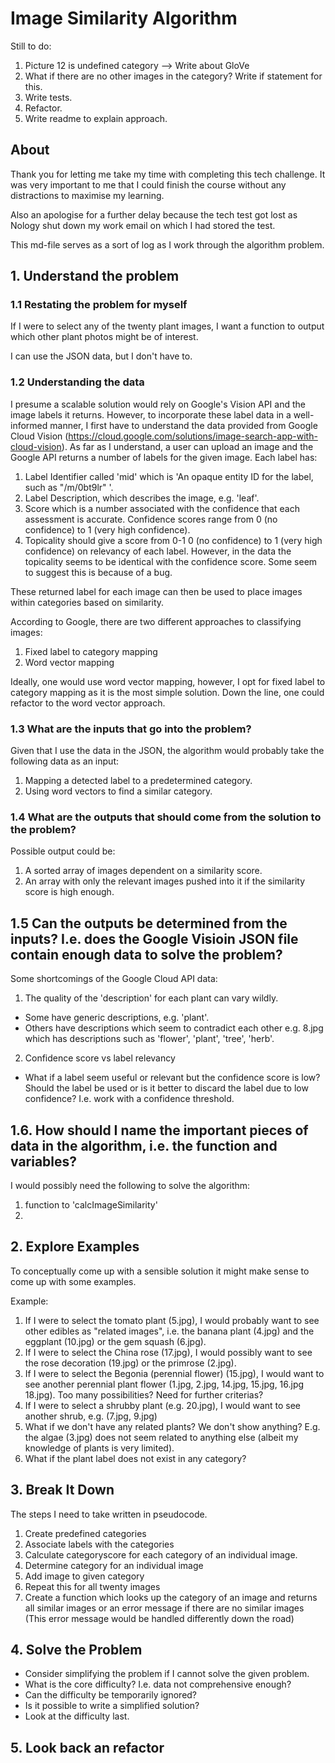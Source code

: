 # Image Similarity Algorithm

Still to do:

1. Picture 12 is undefined category --> Write about GloVe
2. What if there are no other images in the category? Write if statement for this.
3. Write tests.
4. Refactor.
5. Write readme to explain approach.

## About

Thank you for letting me take my time with completing this tech challenge. It was very important to me that I could finish the course without any distractions to maximise my learning.

Also an apologise for a further delay because the tech test got lost as Nology shut down my work email on which I had stored the test.

This md-file serves as a sort of log as I work through the algorithm problem.

## 1. Understand the problem

### 1.1 Restating the problem for myself

If I were to select any of the twenty plant images, I want a function to output which other plant photos might be of interest.

I can use the JSON data, but I don't have to.

### 1.2 Understanding the data

I presume a scalable solution would rely on Google's Vision API and the image labels it returns. However, to incorporate these label data in a well-informed manner, I first have to understand the data provided from Google Cloud Vision (https://cloud.google.com/solutions/image-search-app-with-cloud-vision).
As far as I understand, a user can upload an image and the Google API returns a number of labels for the given image. Each label has:

1. Label Identifier called 'mid' which is 'An opaque entity ID for the label, such as "/m/0bt9lr" '.
2. Label Description, which describes the image, e.g. 'leaf'.
3. Score which is a number associated with the confidence that each assessment is accurate. Confidence scores range from 0 (no confidence) to 1 (very high confidence).
4. Topicality should give a score from 0-1 0 (no confidence) to 1 (very high confidence) on relevancy of each label. However, in the data the topicality seems to be identical with the confidence score. Some seem to suggest this is because of a bug.

These returned label for each image can then be used to place images within categories based on similarity.

According to Google, there are two different approaches to classifying images:

1. Fixed label to category mapping
2. Word vector mapping

Ideally, one would use word vector mapping, however, I opt for fixed label to category mapping as it is the most simple solution. Down the line, one could refactor to the word vector approach.

### 1.3 What are the inputs that go into the problem?

Given that I use the data in the JSON, the algorithm would probably take the following data as an input:

1. Mapping a detected label to a predetermined category.
2. Using word vectors to find a similar category.

### 1.4 What are the outputs that should come from the solution to the problem?

Possible output could be:

1. A sorted array of images dependent on a similarity score.
2. An array with only the relevant images pushed into it if the similarity score is high enough.

## 1.5 Can the outputs be determined from the inputs? I.e. does the Google Visioin JSON file contain enough data to solve the problem?

Some shortcomings of the Google Cloud API data:

1. The quality of the 'description' for each plant can vary wildly.

- Some have generic descriptions, e.g. 'plant'.
- Others have descriptions which seem to contradict each other e.g. 8.jpg which has descriptions such as 'flower', 'plant', 'tree', 'herb'.

2. Confidence score vs label relevancy

- What if a label seem useful or relevant but the confidence score is low? Should the label be used or is it better to discard the label due to low confidence? I.e. work with a confidence threshold.

## 1.6. How should I name the important pieces of data in the algorithm, i.e. the function and variables?

I would possibly need the following to solve the algorithm:

1. function to 'calcImageSimilarity'
2.

## 2. Explore Examples

To conceptually come up with a sensible solution it might make sense to come up with some examples.

Example:

1. If I were to select the tomato plant (5.jpg), I would probably want to see other edibles as "related images", i.e. the banana plant (4.jpg) and the eggplant (10.jpg) or the gem squash (6.jpg).
2. If I were to select the China rose (17.jpg), I would possibly want to see the rose decoration (19.jpg) or the primrose (2.jpg).
3. If I were to select the Begonia (perennial flower) (15.jpg), I would want to see another perennial plant flower (1.jpg, 2.jpg, 14.jpg, 15.jpg, 16.jpg 18.jpg). Too many possibilities? Need for further criterias?
4. If I were to select a shrubby plant (e.g. 20.jpg), I would want to see another shrub, e.g. (7.jpg, 9.jpg)
5. What if we don't have any related plants? We don't show anything? E.g. the algae (3.jpg) does not seem related to anything else (albeit my knowledge of plants is very limited).
6. What if the plant label does not exist in any category?

## 3. Break It Down

The steps I need to take written in pseudocode.

1. Create predefined categories
2. Associate labels with the categories
3. Calculate categoryscore for each category of an individual image.
4. Determine category for an individual image
5. Add image to given category
6. Repeat this for all twenty images
7. Create a function which looks up the category of an image and returns all similar images or an error message if there are no similar images (This error message would be handled differently down the road)

## 4. Solve the Problem

- Consider simplifying the problem if I cannot solve the given problem.
- What is the core difficulty? I.e. data not comprehensive enough?
- Can the difficulty be temporarily ignored?
- Is it possible to write a simplified solution?
- Look at the difficulty last.

## 5. Look back an refactor
